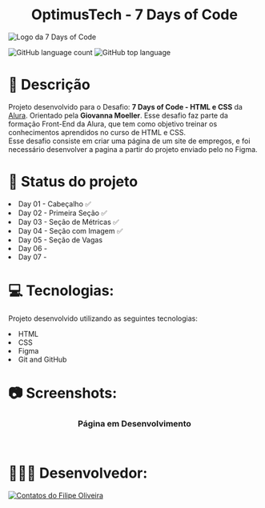 <h1 align="center">OptimusTech - 7 Days of Code</h1>

<img align="center" src="https://github.com/filipe-oliveiradev/OptimusTech/assets/157177590/9c2672bf-a50a-4f32-87af-80313ac4651b" alt="Logo da 7 Days of Code">

</hr>

![GitHub language count](https://img.shields.io/github/languages/count/syso069/Mobile-First)
![GitHub top language](https://img.shields.io/github/languages/top/syso069/Mobile-First)

</hr>

# 📝 Descrição

   Projeto desenvolvido para o Desafio: <b>7 Days of Code - HTML e CSS</b> da <a href="https://www.alura.com.br">Alura<a/>. Orientado pela <b>Giovanna Moeller</b>. Esse desafio faz parte da formação Front-End da Alura, que tem como objetivo treinar os conhecimentos aprendidos no curso de HTML e CSS.
<br>
   Esse desafio consiste em criar uma página de um site de empregos, e foi necessário desenvolver a pagina a partir do projeto enviado pelo no Figma.

# 📌 Status do projeto

<li> Day 01 - Cabeçalho ✅
<li> Day 02 - Primeira Seção ✅
<li> Day 03 - Seção de Métricas ✅
<li> Day 04 - Seção com Imagem ✅
<li> Day 05 - Seção de Vagas
<li> Day 06 - <br>
<li> Day 07 - <br>

# 💻 Tecnologias:

Projeto desenvolvido utilizando as seguintes tecnologias:

<li> HTML
<li> CSS
<li> Figma
<li> Git and GitHub

# 📷 Screenshots:

<div align="center">
<h3>Página em Desenvolvimento</h3><br>
      
</div>


# 👨🏻‍💻 Desenvolvedor:
<a target="_blank" href="https://www.linkedin.com/in/filipeoliveiradasilva/">
<img src="https://github.com/filipe-oliveiradev/aluraplus/assets/157177590/2f71879e-d9b9-4cb2-b89d-81586805a738" alt="Contatos do Filipe Oliveira"></a>
